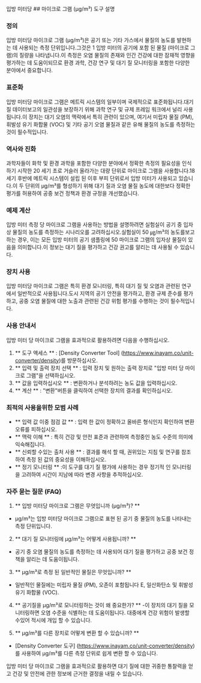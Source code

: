입방 미터당 ## 마이크로 그램 (µg/m³) 도구 설명

### 정의
입방 미터당 마이크로 그램 (µg/m³)은 공기 또는 기타 가스에서 물질의 농도를 발현하는 데 사용되는 측정 단위입니다.그것은 1 입방 미터의 공기에 포함 된 물질 (마이크로 그램)의 질량을 나타냅니다.이 측정은 오염 물질의 존재와 인간 건강에 대한 잠재적 영향을 평가하는 데 도움이되므로 환경 과학, 건강 연구 및 대기 질 모니터링을 포함한 다양한 분야에서 중요합니다.

### 표준화
입방 미터당 마이크로 그램은 메트릭 시스템의 일부이며 국제적으로 표준화됩니다.대기 질 데이터보고의 일관성을 보장하기 위해 과학 연구 및 규제 프레임 워크에서 널리 사용됩니다.이 장치는 대기 오염의 맥락에서 특히 관련이 있으며, 여기서 미립자 물질 (PM), 휘발성 유기 화합물 (VOC) 및 기타 공기 오염 물질과 같은 유해 물질의 농도를 측정하는 것이 필수적입니다.

### 역사와 진화
과학자들이 화학 및 환경 과학을 포함한 다양한 분야에서 정확한 측정의 필요성을 인식하기 시작한 20 세기 초로 거슬러 올라가는 대량 단위로 마이크로 그램을 사용합니다.18 세기 후반에 메트릭 시스템이 설립 된 이후 부피 단위로서 입방 미터가 사용되고 있습니다.이 두 단위의 µg/m³를 형성하기 위해 대기 질과 오염 물질 농도에 대한보다 정확한 평가를 허용하여 공중 보건 정책과 환경 규정을 개선했습니다.

### 예제 계산
입방 미터 측정 당 마이크로 그램을 사용하는 방법을 설명하려면 실험실이 공기 중 입자상 물질의 농도를 측정하는 시나리오를 고려하십시오.실험실이 50 ㎍/m³의 농도를보고하는 경우, 이는 모든 입방 미터의 공기 샘플링에 50 마이크로 그램의 입자상 물질이 있음을 의미합니다.이 정보는 대기 질을 평가하고 건강 권고를 알리는 데 사용될 수 있습니다.

### 장치 사용
입방 미터당 마이크로 그램은 특히 환경 모니터링, 특히 대기 질 및 오염과 관련된 연구에서 일반적으로 사용됩니다.도시 지역의 공기 안전을 평가하고, 환경 규제 준수를 평가하고, 공중 오염 물질에 대한 노출과 관련된 건강 위험 평가를 수행하는 것이 필수적입니다.

### 사용 안내서
입방 미터 당 마이크로 그램을 효과적으로 활용하려면 다음을 수행하십시오.
1. ** 도구 액세스 ** : [Density Converter Tool] (https://www.inayam.co/unit-converter/density)를 방문하십시오.
2. ** 입력 및 출력 장치 선택 ** : 입력 장치 및 원하는 출력 장치로 "입방 미터 당 마이크로 그램"을 선택하십시오.
3. ** 값을 입력하십시오 ** : 변환하거나 분석하려는 농도 값을 입력하십시오.
4. ** 계산 ** : "변환"버튼을 클릭하여 선택한 장치의 결과를 확인하십시오.

### 최적의 사용을위한 모범 사례
- ** 입력 값 이중 점검 값 ** : 입력 한 값이 정확하고 올바른 형식인지 확인하여 변환 오류를 피하십시오.
- ** 맥락 이해 ** : 특히 건강 및 안전 표준과 관련하여 측정중인 농도 수준의 의미에 익숙해집니다.
- ** 신뢰할 수있는 출처 사용 ** : 결과를 해석 할 때, 권위있는 지침 및 연구를 참조하여 측정 된 값의 중요성을 이해하십시오.
- ** 정기 모니터링 ** :이 도구를 대기 질 평가에 사용하는 경우 정기적 인 모니터링을 고려하여 시간이 지남에 따라 변경 사항을 추적하십시오.

### 자주 묻는 질문 (FAQ)

1. ** 입방 미터당 마이크로 그램은 무엇입니까 (µg/m³)? **
- µg/m³는 입방 미터당 마이크로 그램으로 표현 된 공기 중 물질의 농도를 나타내는 측정 단위입니다.

2. ** 대기 질 모니터링에 µg/m³는 어떻게 사용됩니까? **
- 공기 중 오염 물질의 농도를 측정하는 데 사용되어 대기 질을 평가하고 공중 보건 정책을 알리는 데 도움이됩니다.

3. ** µg/m³로 측정 된 일반적인 물질은 무엇입니까? **
- 일반적인 물질에는 미립자 물질 (PM), 오존이 포함됩니다 E, 일산화탄소 및 휘발성 유기 화합물 (VOC).

4. ** 공기질을 µg/m³로 모니터링하는 것이 왜 중요한가? **
-이 장치의 대기 질을 모니터링하면 오염 수준을 식별하는 데 도움이됩니다. 대중에게 건강 위험이 발생할 수있어 적시에 개입 할 수 있습니다.

5. ** µg/m³를 다른 장치로 어떻게 변환 할 수 있습니까? **
- [Density Converter 도구] (https://www.inayam.co/unit-converter/density)를 사용하여 µg/m³를 다른 측정 단위로 쉽게 변환 할 수 있습니다.

입방 미터 당 마이크로 그램을 효과적으로 활용하면 대기 질에 대한 귀중한 통찰력을 얻고 건강 및 안전에 관한 정보에 근거한 결정을 내릴 수 있습니다.